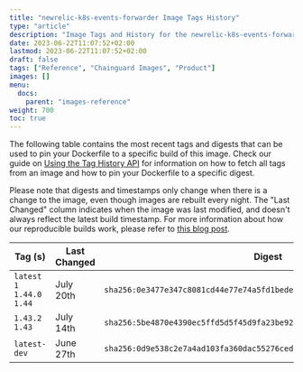 ```yaml
---
title: "newrelic-k8s-events-forwarder Image Tags History"
type: "article"
description: "Image Tags and History for the newrelic-k8s-events-forwarder Chainguard Image"
date: 2023-06-22T11:07:52+02:00
lastmod: 2023-06-22T11:07:52+02:00
draft: false
tags: ["Reference", "Chainguard Images", "Product"]
images: []
menu:
  docs:
    parent: "images-reference"
weight: 700
toc: true
---
```


The following table contains the most recent tags and digests that can be used to pin your Dockerfile to a specific build of this image. Check our guide on [Using the Tag History API](/chainguard/chainguard-images/using-the-tag-history-api/) for information on how to fetch all tags from an image and how to pin your Dockerfile to a specific digest.

Please note that digests and timestamps only change when there is a change to the image, even though images are rebuilt every night. The "Last Changed" column indicates when the image was last modified, and doesn't always reflect the latest build timestamp. For more information about how our reproducible builds work, please refer to [this blog post](https://www.chainguard.dev/unchained/reproducing-chainguards-reproducible-image-builds).

| Tag (s)                       | Last Changed | Digest                                                                    |
|-------------------------------|--------------|---------------------------------------------------------------------------|
|  `latest` `1` `1.44.0` `1.44` | July 20th    | `sha256:0e3477e347c8081cd44e77e74a5fd1bede80af9f94d64a17a9e1c06c124dc980` |
|  `1.43.2` `1.43`              | July 14th    | `sha256:5be4870e4390ec5ffd5d5f45d9fa23be92bc2b71c8f34e8d6da7302a46e4a17d` |
|  `latest-dev`                 | June 27th    | `sha256:0d9e538c2e7a4ad103fa360dac55276cedd6d622786edd512ac25b668aef952a` |
